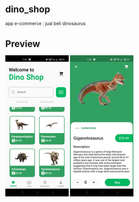 # dino_shop
 app e-commerce : jual beli dinosaurus
 
# Preview
<img src="https://github.com/yashlan/dino_shop/blob/main/ss/ss_1.jpg" width="200" /> <img src="https://github.com/yashlan/dino_shop/blob/main/ss/ss_2.jpg" width="200" />
